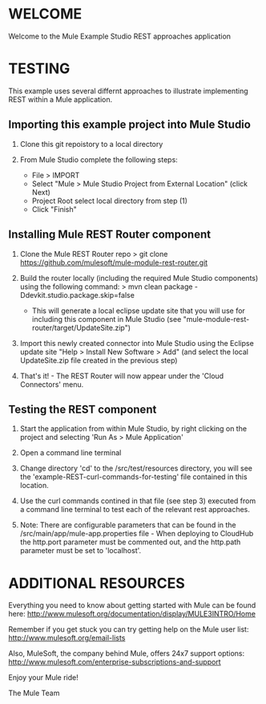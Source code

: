 
WELCOME
=======
Welcome to the Mule Example Studio REST approaches application 

TESTING
=======

This example uses several differnt approaches to illustrate implementing REST within a Mule application.

Importing this example project into Mule Studio
-----------------------------------------------

1) Clone this git repoistory to a local directory

2) From Mule Studio complete the following steps:
	- File > IMPORT
	- Select "Mule > Mule Studio Project from External Location" (click Next)
	- Project Root select local directory from step (1)
	- Click "Finish"

Installing Mule REST Router component
-------------------------------------

1) Clone the Mule REST Router repo > git clone https://github.com/mulesoft/mule-module-rest-router.git

2) Build the router locally (including the required Mule Studio components) using the following command: > mvn clean package -Ddevkit.studio.package.skip=false
    - This will generate a local eclipse update site that you will use for including this component in Mule Studio (see "mule-module-rest-router/target/UpdateSite.zip")

3) Import this newly created connector into Mule Studio using the Eclipse update site "Help > Install New Software > Add" (and select the local UpdateSite.zip file created in the previous step)

4) That's it! - The REST Router will now appear under the 'Cloud Connectors' menu.

Testing the REST component
--------------------------

1) Start the application from within Mule Studio, by right clicking on the project and selecting 'Run As > Mule Application'

2) Open a command line terminal

3) Change directory 'cd' to the /src/test/resources directory, you will see the 'example-REST-curl-commands-for-testing' file contained in this location.

4) Use the curl commands contined in that file (see step 3) executed from a command line terminal to test each of the relevant rest approaches. 

5) Note: There are configurable parameters that can be found in the /src/main/app/mule-app.properties file
       - When deploying to CloudHub the http.port parameter must be commented out, and the http.path parameter must be set to 'localhost'.

ADDITIONAL RESOURCES
====================
Everything you need to know about getting started with Mule can be found here:
http://www.mulesoft.org/documentation/display/MULE3INTRO/Home

Remember if you get stuck you can try getting help on the Mule user list:
http://www.mulesoft.org/email-lists

Also, MuleSoft, the company behind Mule, offers 24x7 support options:
http://www.mulesoft.com/enterprise-subscriptions-and-support

Enjoy your Mule ride!

The Mule Team
